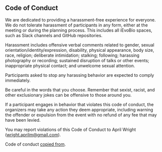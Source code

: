 ## Code of Conduct

We are dedicated to providing a harassment-free experience for everyone. We do 
not tolerate harassment of participants in any form, either at the meeting or 
during the planning process. This includes all iEvoBio spaces, such as Slack channels and GitHub 
repositories. 

Harassment includes offensive verbal comments related to gender, sexual 
orientation/identity/expression, disability, physical appearance, body size, race, religion; 
deliberate intimidation; stalking; following; harassing photography or 
recording; sustained disruption of talks or other events; inappropriate physical
contact; and unwelcome sexual attention.

Participants asked to stop any harassing behavior are expected to comply immediately.

Be careful in the words that you choose. Remember that sexist, racist, and other 
exclusionary jokes can be offensive to those around you.

If a participant engages in behavior that violates this code of conduct, the 
organizers may take any action they deem appropriate, including warning the 
offender or expulsion from the event with no refund of any fee that may have 
been levied.

You may report violations of this Code of Conduct to April Wright (wright.aprilm@gmail.com).

Code of conduct [copied from](https://github.com/2017-iEvoBio/organization/blob/master/CoC.md).  
